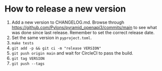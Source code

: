# How to release a new version

1. Add a new version to CHANGELOG.md. Browse through https://github.com/Pylons/pyramid_openapi3/commits/main to see what was done since last release. Remember to set the correct release date.
1. Set the same version in `pyproject.toml`.
1. `make tests`
1. `git add -p && git ci -m "release VERSION"`
1. `git push origin main` and wait for CircleCI to pass the build.
1. `git tag VERSION`
1. `git push --tags`
